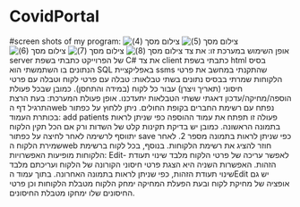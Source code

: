 # CovidPortal
#screen shots of my program:
![‏‏צילום מסך (4)](https://github.com/yochevedsmile/Army-Project/assets/92080364/a881f316-d839-41dc-b460-1278fc1b4d7b)
![‏‏צילום מסך (5)](https://github.com/yochevedsmile/Army-Project/assets/92080364/0d1c82b1-b6ba-4ca1-87b9-c514d62302fd)
![‏‏צילום מסך (6)](https://github.com/yochevedsmile/Army-Project/assets/92080364/8f1539ae-d52d-49bf-8210-a525796c7d55)
![‏‏צילום מסך (7)](https://github.com/yochevedsmile/Army-Project/assets/92080364/69347f20-514b-4e0c-a045-ca6f289d3391)
![‏‏צילום מסך (8)](https://github.com/yochevedsmile/Army-Project/assets/92080364/5f29acec-0be2-406d-9af4-deb4d46466d2)
אופן השימוש במערכת זו: 
את צד server של הפרוייקט כתבתי בשפת C#
את צד client כתבתי בשפת html
בסיס הנתונים בו השתמשתי הוא SQL באפליקציית ssms שהתקנתי במחשב
את פרטי הלקוחות שמרתי בבסיס נתונים בשתי טבלאות: טבלה עם פרטי לקוח וטבלה עם פרטי חיסוני (תאריך ויצרן) עבור כל לקוח (במידה והתחסן).
כמובן שבכל פעולת הוספה/מחיקה/עדכון דאגתי ששתי הטבלאות יתעדכנו.
אופן פעולת המערכת:
בעת הרצת התרגיל דף הweb נפתח עם רשימת החברים בקופת החולים. 
ניתן ללחוץ על כפתור בכותרת העמוד: add patients פעולה זו תפתח את עמוד ההוספה כפי שניתן לראות בתמונה הראשונה.
כמובן יש בדיקת תקינות קלט של השדות ורק אם הכל תקין הלקוח יתווסף לרשימה לאחר לחיצה על כפתור save כפי שניתן לראות בתמונה מספר 2. 
לאחר שמירת הלקוח הweb חוזר להציג את רשימת הלקוחות.
בנוסף, בכל לקוח ברשימת הלקוחות מופיעות האפשרויות: Edit- לאפשר עריכה של פרטי הלקוח מלבד שינוי תעודת הזהות.
האפשרות השניה היא הצגת פרטי חיסוני הקורונה של הלקוח ועריכתם מלבד שינוי תעודת הזהות, כפי שניתן לראות בתמונה האחרונה.
בתוך עמוד הEdit יש גם אופציה של מחיקת לקוח ובעת הפעלת המחיקה ימחק הלקוח מטבלת הלקוחות וכן פרטי החיסונים שלו ימחקו מטבלת החיסונים.

